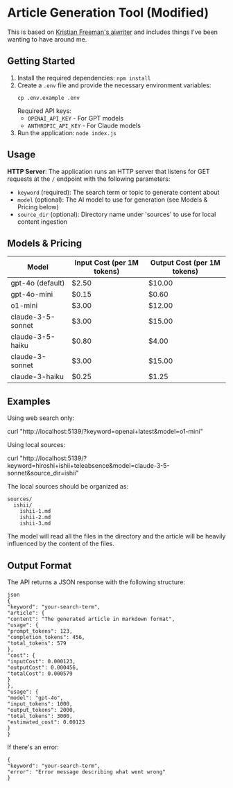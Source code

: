 # Article Generation Tool (Modified)

This is based on [Kristian Freeman's aiwriter](https://github.com/kristianfreeman/aiwriter) and includes things I've been wanting to have around me.

## Getting Started

1. Install the required dependencies: `npm install`
2. Create a `.env` file and provide the necessary environment variables:
   ```
   cp .env.example .env
   ```
   Required API keys:
   - `OPENAI_API_KEY` - For GPT models
   - `ANTHROPIC_API_KEY` - For Claude models
3. Run the application: `node index.js`

## Usage

**HTTP Server**: The application runs an HTTP server that listens for GET requests at the `/` endpoint with the following parameters:

- `keyword` (required): The search term or topic to generate content about
- `model` (optional): The AI model to use for generation (see Models & Pricing below)
- `source_dir` (optional): Directory name under 'sources' to use for local content ingestion

## Models & Pricing

| Model | Input Cost (per 1M tokens) | Output Cost (per 1M tokens) |
|-------|---------------------------|----------------------------|
| gpt-4o (default) | $2.50 | $10.00 |
| gpt-4o-mini | $0.15 | $0.60 |
| o1-mini | $3.00 | $12.00 |
| claude-3-5-sonnet | $3.00 | $15.00 |
| claude-3-5-haiku | $0.80 | $4.00 |
| claude-3-sonnet | $3.00 | $15.00 |
| claude-3-haiku | $0.25 | $1.25 |

## Examples

Using web search only:

curl "http://localhost:5139/?keyword=openai+latest&model=o1-mini" 

Using local sources:

curl "http://localhost:5139/?keyword=hiroshi+ishii+teleabsence&model=claude-3-5-sonnet&source_dir=ishii"

The local sources should be organized as:

```
sources/
  ishii/
    ishii-1.md
    ishii-2.md
    ishii-3.md
```

The model will read all the files in the directory and the article will be heavily influenced by the content of the files.

## Output Format

The API returns a JSON response with the following structure:

```
json
{
"keyword": "your-search-term",
"article": {
"content": "The generated article in markdown format",
"usage": {
"prompt_tokens": 123,
"completion_tokens": 456,
"total_tokens": 579
},
"cost": {
"inputCost": 0.000123,
"outputCost": 0.000456,
"totalCost": 0.000579
}
},
"usage": {
"model": "gpt-4o",
"input_tokens": 1000,
"output_tokens": 2000,
"total_tokens": 3000,
"estimated_cost": 0.00123
}
}
```

If there's an error:

```
{
"keyword": "your-search-term",
"error": "Error message describing what went wrong"
}
```